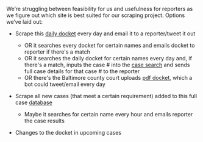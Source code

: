 We’re struggling between feasibility for us and usefulness for reporters as we figure out which site is best suited for our scraping project. Options we’ve laid out:

- Scrape this [daily docket](http://www.princegeorgescountymd.gov/sites/circuitcourt/sitepages/dailydocket.aspx) every day and email it to a reporter/tweet it out
    - OR it searches every docket for certain names and emails docket to reporter if there's a match 
    - OR it searches the daily docket for certain names every day and, if there's a match, inputs the case # into the [case search](http://casesearch.courts.state.md.us/casesearch/) and sends full case details for that case # to the reporter 
    - OR there's the Baltimore county court uploads [pdf docket](http://www.baltimorecountymd.gov/Agencies/circuit/dailydocket/index.html), which a bot could tweet/email every day 

- Scrape all new cases (that meet a certain requirement) added to this full case [database](http://casesearch.courts.state.md.us/casesearch/)
    - Maybe it searches for certain name every hour and emails reporter the case results 

- Changes to the docket in upcoming cases